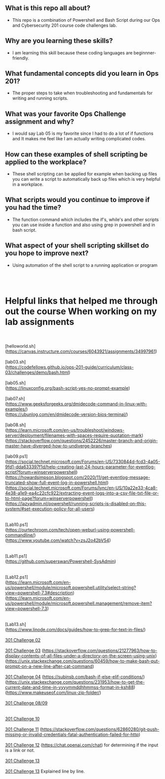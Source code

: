 
## What is this repo all about?
- This repo is a combination of Powershell and Bash Script during our Ops and Cybersecurity 201 course code challenges lab.
## Why are you learning these skills?
- I am learning this skill because these coding languages are beginnner-friendly.
## What fundamental concepts did you learn in Ops 201?
- The proper steps to take when troubleshooting and fundamentals for writing and running scripts. 

## What was your favorite Ops Challenge assignment and why?
-  I would say Lab 05 is my favorite since I had to do a lot of if functions and It makes me feel like I am actually writing complicated codes.
## How can these examples of shell scripting be applied to the workplace?
- These shell scripting can be applied for example when backing up files you can write a script to automatically back up files which is very helpful in a workplace.
## What scripts would you continue to improve if you had the time?
- The function command which includes the if's, while's and other scripts you can use inside a function and also using grep in powershell and in bash script.
## What aspect of your shell scripting skillset do you hope to improve next?
-  Using automation of the shell script to a running application or program<br><br><br><br>



# Helpful links that helped me through out the course When working on my lab assignments
<br><br>[helloworld.sh] <br>(https://canvas.instructure.com/courses/6043921/assignments/34997961)
<br><br>[lab03.sh]      <br>(https://codefellows.github.io/ops-201-guide/curriculum/class-03/challenges/demo/bash.html)
<br><br>[lab05.sh]      <br>(https://linuxconfig.org/bash-script-yes-no-prompt-example)
<br><br>[lab07.sh]      <br>(https://www.geeksforgeeks.org/dmidecode-command-in-linux-with-examples/)
                <br>(https://ubunlog.com/en/dmidecode-version-bios-terminal/)
<br><br>[lab08.sh]      <br>(https://learn.microsoft.com/en-us/troubleshoot/windows-server/deployment/filenames-with-spaces-require-quotation-mark)
                <br>(https://stackoverflow.com/questions/2452226/master-branch-and-origin-master-have-diverged-how-to-undiverge-branches)
<br><br>[lab09.ps1]     <br>(https://social.technet.microsoft.com/Forums/en-US/7330844d-fcd3-4a05-9fd1-dda633397f1d/help-creating-last-24-hours-parameter-for-eventlog-script?forum=winserverpowershell)
                <br>(https://howardsimpson.blogspot.com/2020/11/get-eventlog-message-truncated-show-full-event-log-in-powershell.html)
                <br>(https://social.technet.microsoft.com/Forums/lync/en-US/10a22e33-4ca8-4e38-a1e9-ea4c22cfc922/extracting-event-logs-into-a-csv-file-txt-file-or-to-html-page?forum=winserverpowershell)
                <br>(https://lazyadmin.nl/powershell/running-scripts-is-disabled-on-this-system/#set-execution-policy-for-all-users)<br>
<br><br>[Lab10.ps1]     <br>(https://ourtechroom.com/tech/open-weburl-using-powershell-commandline/)
                <br>(https://www.youtube.com/watch?v=zsJ2o42bV54)<br>
<br><br>[Lab11.ps1]     <br>(https://github.com/superswan/Powershell-SysAdmin)<br>
<br><br>[Lab12.ps1]     <br>(https://learn.microsoft.com/en-us/powershell/module/microsoft.powershell.utility/select-string?view=powershell-7.3#description)
                <br>(https://learn.microsoft.com/en-us/powershell/module/microsoft.powershell.management/remove-item?view=powershell-7.3)<br>
<br><br>[Lab13.sh]      <br>(https://www.linode.com/docs/guides/how-to-grep-for-text-in-files/)
<br><br>[301 Challenge 02](https://google.github.io/styleguide/shellguide.html)
<br><br>[301 Challenge 03](https://stackoverflow.com/questions/59717972/bash-getting-the-directory-of-user-input)
                    (https://stackoverflow.com/questions/21277963/how-to-display-contents-of-all-files-under-a-directory-on-the-screen-using-unix)
                    (https://unix.stackexchange.com/questions/60459/how-to-make-bash-put-prompt-on-a-new-line-after-cat-command)
<br><br>[301 Challenge 04](https://unix.stackexchange.com/questions/16640/how-can-i-get-the-size-of-a-file-in-a-bash-script)
                    (https://subinsb.com/bash-if-else-elif-conditions/)
                    (https://unix.stackexchange.com/questions/231953/how-to-get-the-current-date-and-time-in-yyyymmddhhmmss-format-in-ksh88)
                    (https://www.makeuseof.com/linux-zip-folder/)
<br><br>[301 Challenge 08/09](https://chat.openai.com/chat)                    
<br><br>[301 Challenge 10](https://thispointer.com/how-to-append-text-or-lines-to-a-file-in-python/)
<br><br>[301 Challenge 11](https://stackoverflow.com/questions/46720988/psutil-test-returns-none-how-to-write-its-output-to-a-file)
                    (https://stackoverflow.com/questions/62860280/git-push-missing-or-invalid-credentials-fatal-authentication-failed-for-http)
<br><br>[301 Challenge 12](https://github.com/waldemarnt/http-status-codes)
                    (https://chat.openai.com/chat) for determining if the input is a link or not.
<br><br>[301 Challenge 13](https://learn.microsoft.com/en-us/powershell/module/activedirectory/new-aduser?view=windowsserver2022-ps)
<br><br>[301 Challenge 13](https://chat.openai.com/chat/d02d108a-2e7d-445c-b60e-fd68115fba83) Explained line by line.